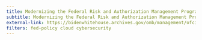 ```yaml
---
title: Modernizing the Federal Risk and Authorization Management Program (FedRAMP)
subtitle: Modernizing the Federal Risk and Authorization Management Program (FedRAMP)
external-link: https://bidenwhitehouse.archives.gov/omb/management/ofcio/m-24-15-modernizing-the-federal-risk-and-authorization-management-program-fedramp/
filters: fed-policy cloud cybersecurity
---
```


